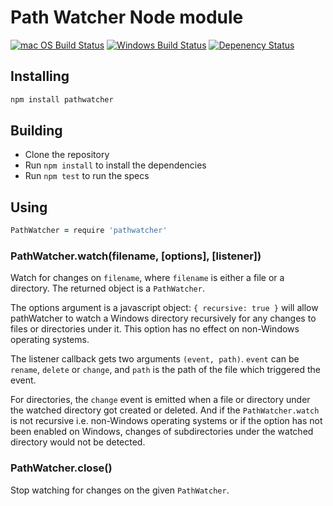 # Path Watcher Node module
[![mac OS Build Status](https://travis-ci.org/atom/node-pathwatcher.svg?branch=master)](https://travis-ci.org/atom/node-pathwatcher) [![Windows Build Status](https://ci.appveyor.com/api/projects/status/li8dkoucdrc2ryts/branch/master?svg=true
)](https://ci.appveyor.com/project/Atom/node-pathwatcher) [![Depenency Status](https://david-dm.org/atom/node-pathwatcher/status.svg)](https://david-dm.org/atom/node-pathwatcher)

## Installing

```bash
npm install pathwatcher
```

## Building

  * Clone the repository
  * Run `npm install` to install the dependencies
  * Run `npm test` to run the specs

## Using

```coffeescript
PathWatcher = require 'pathwatcher'
```

### PathWatcher.watch(filename, [options], [listener])

Watch for changes on `filename`, where `filename` is either a file or a
directory. The returned object is a `PathWatcher`.

The options argument is a javascript object:
`{ recursive: true }` will allow pathWatcher to watch a Windows directory
recursively for any changes to files or directories under it.  This option has
no effect on non-Windows operating systems.

The listener callback gets two arguments `(event, path)`. `event` can be `rename`,
`delete` or `change`, and `path` is the path of the file which triggered the
event.

For directories, the `change` event is emitted when a file or directory under
the watched directory got created or deleted. And if the `PathWatcher.watch` is
not recursive i.e. non-Windows operating systems or if the option has not
been enabled on Windows, changes of subdirectories under the watched directory
would not be detected.

### PathWatcher.close()

Stop watching for changes on the given `PathWatcher`.
